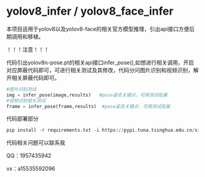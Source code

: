# yolov8_infer / yolov8_face_infer

本项目适用于yolov8以及yolov8-face的相关官方模型推理，引出api接口方便后期调用和移植。

！！！注意！！！

代码引出yolov8n-pose.pt的相关api接口infer_pose(),如想进行相关调用，开启对应屏蔽代码即可，可进行相关测试及其修改，代码分问图片识别和视频识别，解开相关屏蔽代码即可。

```python
#图片识别测试
img = infer_pose(image,results)   #pose姿态关键点，可用测试拓展
#视频识别相关测试
frame = infer_pose(frame,results)  #pose姿态关键点，可用测试拓展

```

代码部署部分

```python
pip install -r requirements.txt -i https://pypi.tuna.tsinghua.edu.cn/simple
```

代码相关问题可以联系我

QQ：1957435942

vx：a15535592096